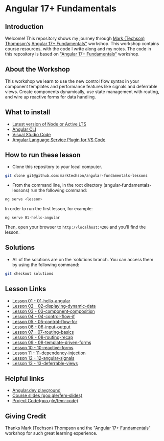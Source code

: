 # Angular 17+ Fundamentals

## Introduction

Welcome! This repository shows my journey through [Mark (Techson) Thompson's](https://frontendmasters.com/teachers/mark-techson/) [Angular 17+ Fundamentals"](https://frontendmasters.com/courses/complete-react-v8/) workshop. This workshop contains course resources, with the code I write along and my notes. The code in this repository is based on ["Angular 17+ Fundamentals"](https://frontendmasters.com/courses/angular-fundamentals/) workshop.

## About the Workshop

This workshop we learn to use the new control flow syntax in your component templates and performance features like signals and deferrable views. Create components dynamically, use state management with routing, and wire up reactive forms for data handling.

## What to install

- [Latest version of Node or Active LTS](https://nodejs.org/en/download/)
- [Angular CLI](https://angular.dev/tools/cli/setup-local#install-the-angular-cli)
- [Visual Studio Code](https://code.visualstudio.com/download)
- [Angular Language Service Plugin for VS Code](https://marketplace.visualstudio.com/items?itemName=Angular.ng-template)

## How to run these lesson

- Clone this repository to your local computer.

```bash
git clone git@github.com:marktechson/angular-fundamentals-lessons
```

- From the command line, in the root directory (angular-fundamentals-lessons) run the following command:

```bash
ng serve <lesson>
```

In order to run the first lesson, for example:

```bash
ng serve 01-hello-angular
```

Then, open your browser to `http://localhost:4200` and you'll find the lesson.

## Solutions

- All of the solutions are on the `solutions branch. You can access them by using the following command:

```bash
git checkout solutions
```

## Lesson Links

- [Lesson 01 - 01-hello-angular](projects/01-hello-angular)
- [Lesson 02 - 02-displaying-dynamic-data](projects/02-displaying-dynamic-data)
- [Lesson 03 - 03-component-composition](projects/03-component-composition)
- [Lesson 04 - 04-control-flow-if](projects/04-control-flow-if)
- [Lesson 05 - 05-control-flow-for](projects/05-control-flow-for)
- [Lesson 06 - 06-input-output](projects/06-input-output)
- [Lesson 07 - 07-routing-basics](projects/07-routing-basics)
- [Lesson 08 - 08-routing-recap](projects/08-routing-recap)
- [Lesson 09 - 09-template-driven-forms](projects/09-template-driven-forms)
- [Lesson 10 - 10-reactive-forms](projects/10-reactive-forms)
- [Lesson 11 - 11-dependency-injection](projects/11-dependency-injection)
- [Lesson 12 - 12-angular-signals](projects/12-angular-signals)
- [Lesson 13 - 13-deferrable-views](projects/13-deferrable-views)

## Helpful links

- [Angular.dev playground](https://angular.dev/playground)
- [Course slides (goo.gle/fem-slides)](https://goo.gle/fem-slides)
- [Project Code(goo.gle/fem-code)](https://goo.gle/fem-code)

## Giving Credit

Thanks [Mark (Techson) Thompson](https://frontendmasters.com/teachers/mark-techson/) and the ["Angular 17+ Fundamentals"](https://frontendmasters.com/courses/angular-fundamentals/) workshop for such great learning experience.
